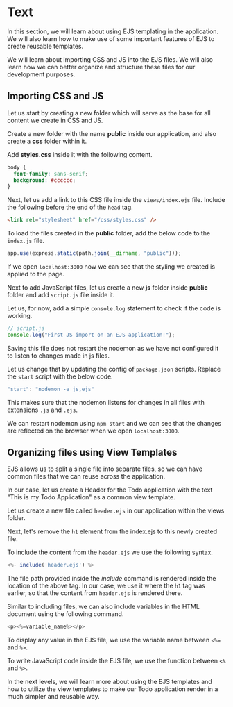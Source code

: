 # Text

In this section, we will learn about using EJS templating in the application. We will also learn how to make use of some important features of EJS to create reusable templates.

We will learn about importing CSS and JS into the EJS files. We will also learn how we can better organize and structure these files for our development purposes.

## Importing CSS and JS

Let us start by creating a new folder which will serve as the base for all content we create in CSS and JS.

Create a new folder with the name **public** inside our application, and also create a **css** folder within it.

Add **styles.css** inside it with the following content.

```css
body {
  font-family: sans-serif;
  background: #cccccc;
}
```

Next, let us add a link to this CSS file inside the `views/index.ejs` file. Include the following before the end of the `head` tag.

```html
<link rel="stylesheet" href="/css/styles.css" />
```

To load the files created in the **public** folder, add the below code to the `index.js` file.

```js
app.use(express.static(path.join(__dirname, "public")));
```

If we open `localhost:3000` now we can see that the styling we created is applied to the page.

Next to add JavaScript files, let us create a new **js** folder inside **public** folder and add `script.js` file inside it.

Let us, for now, add a simple `console.log` statement to check if the code is working.

```js
// script.js
console.log("First JS import on an EJS application!");
```

Saving this file does not restart the nodemon as we have not configured it to listen to changes made in js files.

Let us change that by updating the config of `package.json` scripts. Replace the `start` script with the below code.

```js
"start": "nodemon -e js,ejs"
```

This makes sure that the nodemon listens for changes in all files with extensions `.js` and `.ejs`.

We can restart nodemon using `npm start` and we can see that the changes are reflected on the browser when we open `localhost:3000`.

## Organizing files using View Templates

EJS allows us to split a single file into separate files, so we can have common files that we can reuse across the application.

In our case, let us create a Header for the Todo application with the text "This is my Todo Application" as a common view template.

Let us create a new file called `header.ejs` in our application within the views folder.

Next, let's remove the `h1` element from the index.ejs to this newly created file.

To include the content from the `header.ejs` we use the following syntax.

```js
<%- include('header.ejs') %>
```

The file path provided inside the _include_ command is rendered inside the location of the above tag. In our case, we use it where the `h1` tag was earlier, so that the content from `header.ejs` is rendered there.

Similar to including files, we can also include variables in the HTML document using the following command.

```js
<p><%=variable_name%></p>
```

To display any value in the EJS file, we use the variable name between `<%=` and `%>`.

To write JavaScript code inside the EJS file, we use the function between `<%` and `%>`.

In the next levels, we will learn more about using the EJS templates and how to utilize the view templates to make our Todo application render in a much simpler and reusable way.
